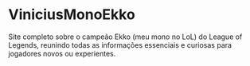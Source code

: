 # ViniciusMonoEkko
Site completo sobre o campeão Ekko (meu mono no LoL) do League of Legends, reunindo todas as informações essenciais e curiosas para jogadores novos ou experientes.

